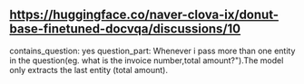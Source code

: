 ## https://huggingface.co/naver-clova-ix/donut-base-finetuned-docvqa/discussions/10

contains_question: yes
question_part: Whenever i pass more than one entity in the question(eg. what is the invoice number,total amount?").The model only extracts the last entity (total amount).